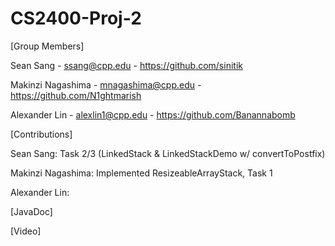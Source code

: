 # CS2400-Proj-2

[Group Members]

Sean Sang - ssang@cpp.edu - https://github.com/sinitik

Makinzi Nagashima - mnagashima@cpp.edu - https://github.com/N1ghtmarish

Alexander Lin - alexlin1@cpp.edu - https://github.com/Banannabomb

[Contributions]

Sean Sang: Task 2/3 (LinkedStack & LinkedStackDemo w/ convertToPostfix)

Makinzi Nagashima: Implemented ResizeableArrayStack, Task 1

Alexander Lin: 

[JavaDoc]

[Video]
